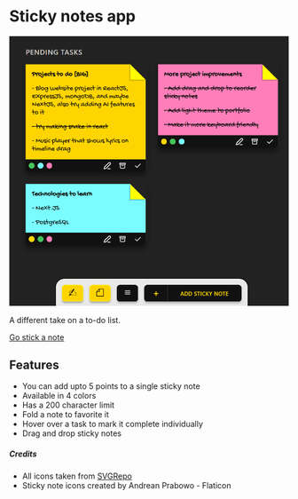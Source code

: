 # Sticky notes app

![Preview](preview.jpg)

A different take on a to-do list.

[Go stick a note](https://sticky-notes-react-js.vercel.app/)

## Features

- You can add upto 5 points to a single sticky note
- Available in 4 colors
- Has a 200 character limit
- Fold a note to favorite it
- Hover over a task to mark it complete individually
- Drag and drop sticky notes

##### Credits

- All icons taken from [SVGRepo](https://www.svgrepo.com/)
- Sticky note icons created by Andrean Prabowo - Flaticon

